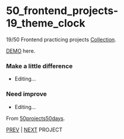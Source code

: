 # 50_frontend_projects-19_theme_clock

19/50 Frontend practicing projects [Collection](https://github.com/yswnqc/50_frontend_projects-collection).

[DEMO](https://yswnqc.github.io/50_frontend_projects-19_theme_clock/) here.

### Make a little difference

- Editing...

### Need improve

- Editing...

From [50projects50days](https://50projects50days.com).

[PREV](https://github.com/yswnqc/50_frontend_projects-18_background_slider) | [NEXT](https://github.com/yswnqc/50_frontend_projects-20_button_ripple_effect) PROJECT
